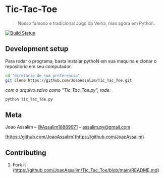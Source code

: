 # Tic-Tac-Toe
> Nosso famoso e tradicional Jogo da Velha, mas agora em Python.

[![Build Status][travis-image]][travis-url]

## Development setup

Para rodar o programa, basta instalar pythoN em sua maquina e clonar o repositorio em seu computador.
```sh
cd "diretorio de sua preferencia"
git clone https://github.com/JoaoAssalim/Tic_Tac_Toe.git
```

*com o arquivo salvo como "Tic_Tac_Toe.py", rode:*

```sh
python Tic_Tac_Toe.py
```


## Meta

Joao Assalim – [@Assalim18869971](https://twitter.com/@Assalim18869971) – assalim.py@gmail.com

[https://github.com/JoaoAssalim](https://github.com/JoaoAssalim)

## Contributing

1. Fork it (<https://github.com/JoaoAssalim/Tic_Tac_Toe/blob/main/README.md>)

<!-- Markdown link & img dfn's -->
[travis-image]: https://img.shields.io/travis/dbader/node-datadog-metrics/master.svg?style=flat-square
[travis-url]: https://travis-ci.org/dbader/node-datadog-metrics
